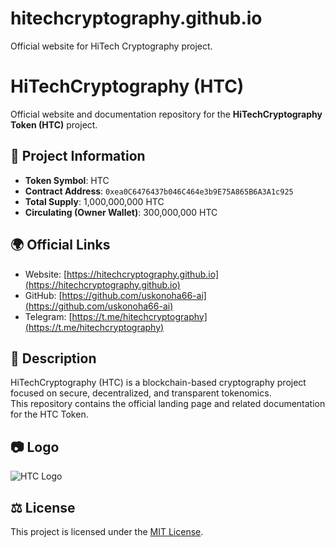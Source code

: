 # hitechcryptography.github.io
Official website for HiTech Cryptography project.
# HiTechCryptography (HTC)

Official website and documentation repository for the **HiTechCryptography Token (HTC)** project.

## 📌 Project Information
- **Token Symbol**: HTC  
- **Contract Address**: `0xea0C6476437b046C464e3b9E75A865B6A3A1c925`  
- **Total Supply**: 1,000,000,000 HTC  
- **Circulating (Owner Wallet)**: 300,000,000 HTC  

## 🌍 Official Links
- Website: [https://hitechcryptography.github.io](https://hitechcryptography.github.io)  
- GitHub: [https://github.com/uskonoha66-ai](https://github.com/uskonoha66-ai)  
- Telegram: [https://t.me/hitechcryptography](https://t.me/hitechcryptography)  

## 📖 Description
HiTechCryptography (HTC) is a blockchain-based cryptography project focused on secure, decentralized, and transparent tokenomics.  
This repository contains the official landing page and related documentation for the HTC Token.  

## 📷 Logo
![HTC Logo](https://gist.github.com/uskonoha66-ai/8505047d7ffc690a9d5038e3114ae7be/raw/logo.svg)  

## ⚖️ License
This project is licensed under the [MIT License](./LICENSE).  
